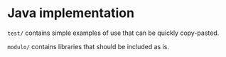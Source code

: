 # Java implementation

`test/` contains simple examples of use that can be quickly copy-pasted.

`modulo/` contains libraries that should be included as is.
